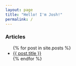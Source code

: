 ```yaml
---
layout: page
title: "Hello! I'm Josh!"
permalink: /
---
```


<h3>Articles</h3>
<ul>
{% for post in site.posts %}
  <li>
    <a href="{{ post.url }}">{{ post.title }}</a>
  </li>
{% endfor %}
</ul>